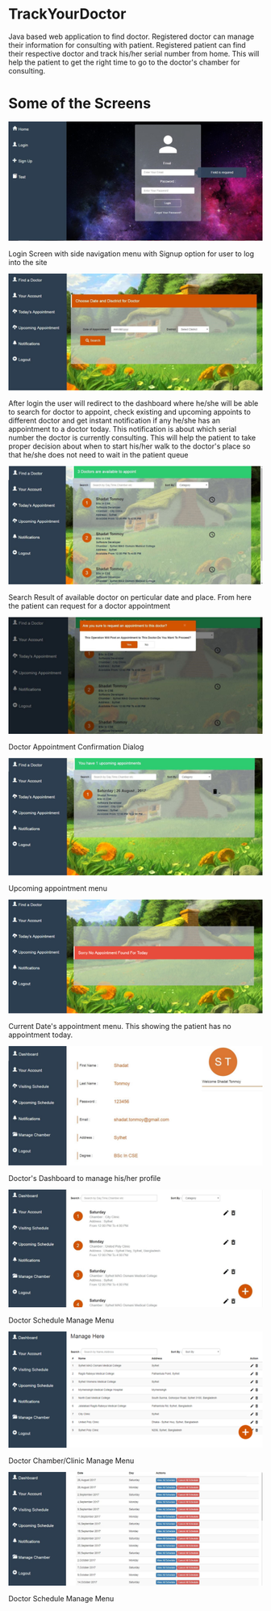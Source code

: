 # TrackYourDoctor
Java based web application to find doctor. Registered doctor can manage their information for consulting with patient. 
Registered patient can find their respective doctor and track his/her serial number from home. 
This will help the patient to get the right time to go to the doctor's chamber for consulting. 
# Some of the Screens
![Alt text](screen_shots/Picture1.jpg?raw=true "Title")

Login Screen with side navigation menu with Signup option for user to log into the site

![Alt text](screen_shots/Picture2.jpg?raw=true "Title")

After login the user will redirect to the dashboard where he/she will be able to search for doctor to appoint,
check existing and upcoming appoints to different doctor and get instant notification if any he/she has an appointment 
to a doctor today. This notification is about which serial number the doctor is currently consulting. This will help the patient 
to take proper decision about when to start his/her walk to the doctor's place so that he/she does not need to wait in the patient 
queue

![Alt text](screen_shots/Picture4.jpg?raw=true "Title")

Search Result of available doctor on perticular date and place. From here the patient can request for a doctor appointment


![Alt text](screen_shots/Picture5.jpg?raw=true "Title")

Doctor Appointment Confirmation Dialog

![Alt text](screen_shots/Picture6.jpg?raw=true "Title")

Upcoming appointment menu


![Alt text](screen_shots/Picture7.png?raw=true "Title")

Current Date's appointment menu. This showing the patient has no appointment today.


![Alt text](screen_shots/Picture8.jpg?raw=true "Title")

Doctor's Dashboard to manage his/her profile

![Alt text](screen_shots/Picture9.jpg?raw=true "Title")

Doctor Schedule Manage Menu

![Alt text](screen_shots/Picture10.png?raw=true "Title")

Doctor Chamber/Clinic Manage Menu


![Alt text](screen_shots/Picture11.jpg?raw=true "Title")

Doctor Schedule Manage Menu
